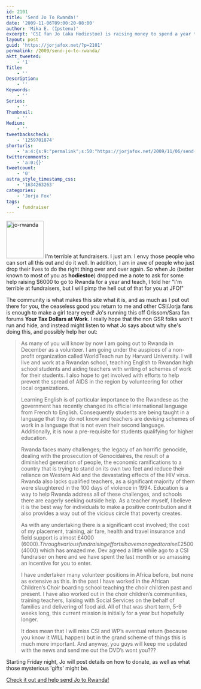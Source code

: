 ```yaml
---
id: 2101
title: 'Send Jo To Rwanda!'
date: '2009-11-06T09:00:20-08:00'
author: 'Mika E. (Ipstenu)'
excerpt: 'CSI fan Jo (aka Hodiestoe) is raising money to spend a year teaching in Rwanda. Can you help?'
layout: post
guid: 'https://jorjafox.net/?p=2101'
permalink: /2009/send-jo-to-rwanda/
aktt_tweeted:
    - '1'
Title:
    - ''
Description:
    - ''
Keywords:
    - ''
Series:
    - ''
Thumbnail:
    - ''
Medium:
    - ''
tweetbackscheck:
    - '1259701874'
shorturls:
    - 'a:4:{s:9:"permalink";s:50:"https://jorjafox.net/2009/11/06/send-jo-to-rwanda/";s:7:"tinyurl";s:26:"http://tinyurl.com/yknt775";s:4:"isgd";s:18:"http://is.gd/532BM";s:5:"bitly";s:20:"http://bit.ly/2ZhYfj";}'
twittercomments:
    - 'a:0:{}'
tweetcount:
    - '0'
astra_style_timestamp_css:
    - '1634263263'
categories:
    - 'Jorja Fox'
tags:
    - fundraiser
---
```


<a href="//static.jorjafox.net/wordpress/2009/11/jo-rwanda.jpg"><img src="//static.jorjafox.net/wordpress/2009/11/jo-rwanda-100x100.jpg" alt="jo-rwanda" title="jo-rwanda" width="100" height="100" class="alignleft size-thumbnail wp-image-2102" /></a> I'm terrible at fundraisers.  I just am. I envy those people who can sort all this out and do it well.  In addition, I am in awe of people who just drop their lives to do the right thing over and over again.  So when Jo (better known to most of you as **hodiestoe**) dropped me a note to ask for some help raising $6000 to go to Rwanda for a year and teach, I told her "I'm terrible at fundraisers, but I will pimp the hell out of that for you at JFO!"

The community is what makes this site what it is, and as much as I put out there for you, the ceaseless good you return to me and other CSI/Jorja fans is enough to make a girl teary eyed!  Jo's running this off Grissom/Sara fan forums **Your Tax Dollars at Work**.  I really hope that the non GSR folks won't run and hide, and instead might listen to what Jo says about why she's doing this, and possibly help her out:

<blockquote>As many of you will know by now I am going out to Rwanda in December as a volunteer. I am going under the auspices of a non-profit organization called WorldTeach run by Harvard University. I will live and work at a Rwandan school, teaching English to Rwandan high school students and aiding teachers with writing of schemes of work for their students. I also hope to get involved with efforts to help prevent the spread of AIDS in the region by volunteering for other local organizations.

Learning English is of particular importance to the Rwandese as the government has recently changed its official international language from French to English. Consequently students are being taught in a language that they do not know and teachers are devising schemes of work in a language that is not even their second language. Additionally, it is now a pre-requisite for students qualifying for higher education.

Rwanda faces many challenges; the legacy of an horrific genocide, dealing with the prosecution of Genocidaires, the result of a diminished generation of people, the economic ramifications to a country that is trying to stand on its own two feet and reduce their reliance on Western Aid and the devastating effects of the HIV virus. Rwanda also lacks qualified teachers, as a significant majority of them were slaughtered in the 100 days of violence in 1994. Education is a way to help Rwanda address all of these challenges, and schools there are eagerly seeking outside help. As a teacher myself, I believe it is the best way for individuals to make a positive contribution and it also provides a way out of the vicious circle that poverty creates.

As with any undertaking there is a significant cost involved; the cost of my placement, training, air fare, health and travel insurance and field support is almost £4000 ($6000). Through various fundraising efforts I have managed to raise £2500 ($4000) which has amazed me. Dev agreed a little while ago to a CSI fundraiser on here and we have spent the last month or so amassing an incentive for you to enter.

I have undertaken many volunteer positions in Africa before, but none as extensive as this. In the past I have worked in the African Children’s Choir boarding school teaching the choir children past and present. I have also worked out in the choir children’s communities, training teachers, liaising with Social Services on the behalf of families and delivering of food aid. All of that was short term, 5-9 weeks long, this current mission is initially for a year but hopefully longer.

It does mean that I will miss CSI and WP’s eventual return (because you know it WILL happen) but in the grand scheme of things this is much more important. And anyway, you guys will keep me updated with the news and send me out the DVD’s wont you???</blockquote>

Starting Friday night, Jo will post details on how to donate, as well as what those mysterious 'gifts' might be.

<a href="http://joisaway09.livejournal.com/">Check it out and help send Jo to Rwanda!</a>
